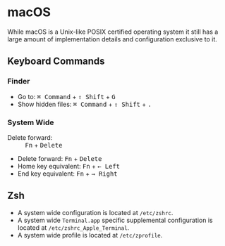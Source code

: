 macOS
=====

While macOS is a Unix-like POSIX certified operating system it still has a large
amount of implementation details and configuration exclusive to it.

Keyboard Commands
-----------------

### Finder

- Go to: <kbd>⌘ Command</kbd> + <kbd>⇧ Shift</kbd> + <kbd>G</kbd>
- Show hidden files: <kbd>⌘ Command</kbd> + <kbd>⇧ Shift</kbd> + <kbd>.</kbd>

### System Wide

<dl>
  <dt>Delete forward:</dt>
  <dd><kbd>Fn</kbd> + <kbd>Delete</kbd></dd>
</dl>

- Delete forward: <kbd>Fn</kbd> + <kbd>Delete</kbd>
- Home key equivalent: <kbd>Fn</kbd> + <kbd>← Left</kbd>
- End key equivalent: <kbd>Fn</kbd> + <kbd>→ Right</kbd>

Zsh
---

- A system wide configuration is located at `/etc/zshrc`.
- A system wide `Terminal.app` specific supplemental configuration is located at
  `/etc/zshrc_Apple_Terminal`.
- A system wide profile is located at `/etc/zprofile`.
